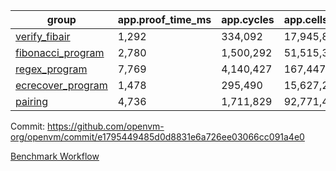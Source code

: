 | group | app.proof_time_ms | app.cycles | app.cells_used | leaf.proof_time_ms | leaf.cycles | leaf.cells_used |
| -- | -- | -- | -- | -- | -- | -- |
| [verify_fibair](https://github.com/openvm-org/openvm/blob/benchmark-results/benchmarks/verify_fibair-e1795449485d0d8831e6a726ee03066cc091a4e0.md) | 1,292 |  334,092 |  17,945,846 |- | - | - |
| [fibonacci_program](https://github.com/openvm-org/openvm/blob/benchmark-results/benchmarks/fibonacci-e1795449485d0d8831e6a726ee03066cc091a4e0.md) | 2,780 |  1,500,292 |  51,515,344 | 3,885 |  1,263,292 |  70,618,571 |
| [regex_program](https://github.com/openvm-org/openvm/blob/benchmark-results/benchmarks/regex-e1795449485d0d8831e6a726ee03066cc091a4e0.md) | 7,769 |  4,140,427 |  167,447,871 | 15,110 |  3,982,121 |  305,420,779 |
| [ecrecover_program](https://github.com/openvm-org/openvm/blob/benchmark-results/benchmarks/ecrecover-e1795449485d0d8831e6a726ee03066cc091a4e0.md) | 1,478 |  295,490 |  15,627,255 | 13,165 |  2,991,133 |  245,281,392 |
| [pairing](https://github.com/openvm-org/openvm/blob/benchmark-results/benchmarks/pairing-e1795449485d0d8831e6a726ee03066cc091a4e0.md) | 4,736 |  1,711,829 |  92,771,449 | 14,054 |  3,267,528 |  274,612,760 |


Commit: https://github.com/openvm-org/openvm/commit/e1795449485d0d8831e6a726ee03066cc091a4e0

[Benchmark Workflow](https://github.com/openvm-org/openvm/actions/runs/14052069307)
